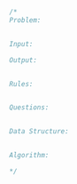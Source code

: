 

```javascript
/*
Problem:


Input:

Output:


Rules:


Questions:


Data Structure:


Algorithm:

*/
```